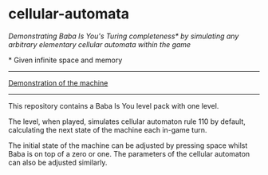 # cellular-automata
*Demonstrating Baba Is You's Turing completeness\* by simulating any arbitrary elementary cellular automata within the game*

\* Given infinite space and memory

---

[Demonstration of the machine](https://youtu.be/RPiZM68--xo)

---

This repository contains a Baba Is You level pack with one level.

The level, when played, simulates cellular automaton rule 110 by default, calculating the next state of the machine each in-game turn. 

The initial state of the machine can be adjusted by pressing space whilst Baba is on top of a zero or one. The parameters of the cellular automaton can also be adjusted similarly.
